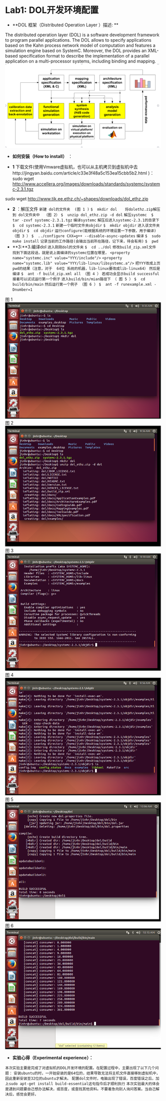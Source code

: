 # Lab1: DOL开发环境配置


- **DOL 框架（Distributed Operation Layer ）描述: **
 
The distributed operation layer (DOL) is a software development framework to program parallel applications. The DOL allows to specify applications based on the Kahn process network model of computation and features a simulation engine based on SystemC. Moreover, the DOL provides an XML-based specification format to describe the implementation of a parallel application on a multi-processor systems, including binding and mapping.
![Alt text](./8.png)



- **如何安装（How to install）** ：

- **1** 下载文件(使用Vmware虚拟机，也可以从主机拷贝到虚拟机中去http://jingyan.baidu.com/article/c33e3f48a5c153ea15cbb5b2.html
)：
sudo wget http://www.accellera.org/images/downloads/standards/systemc/systemc-2.3.1.tgz

sudo wget http://www.tik.ee.ethz.ch/~shapes/downloads/dol_ethz.zip 
- **2** ：解压文件
	`新建 dol的文件夹  (图 1 )`
	`$	mkdir dol   `
	`将dolethz.zip解压到 dol文件夹中  （图 2）`
	`$	unzip dol_ethz.zip -d dol`
	`解压systemc  $	tar -zxvf systemc-2.3.1.tgz`
	`编译systemc`
	`解压后进入systemc-2.3.1的目录下`
	`$	cd systemc-2.3.1`
	`新建一个临时文件夹objdir`
	`$	mkdir objdir`
	`进入该文件夹objdir`
	`$	cd objdir`
	`运行configure(能根据系统的环境设置一下参数，用于编译) （图 3 ）`
	`$	../configure CXX=g++ --disable-async-updates`
	`编译`
	`$	sudo make install`
	`记录当前的工作路径(会输出当前所在路径，记下来，待会有用)`
	`$	pwd`
- **3:**3.编译dol
	`进入刚刚dol的文件夹`
	`$	cd ../dol`
	`修改build_zip.xml文件`
	`找到下面这段话，就是说上面编译的systemc位置在哪里，`
	`<property name="systemc.inc" value="YYY/include"/>`
	`<property name="systemc.lib" value="YYY/lib-linux/libsystemc.a"/>`
	`把YYY改成上页pwd的结果（注意，对于  64位 系统的机器，lib-linux要改成lib-linux64）`
	`然后是编译`
	`$	ant -f build_zip.xml all （图 4 ）`
	`若成功会显示build successful`
	`接着可以试试运行第一个例子`
	`进入build/bin/mian路径下 （ 图 5 ）`
	`$	cd build/bin/main`
	`然后运行第一个例子 （图 6 ）`
	`$	ant -f runexample.xml -Dnumber=1`

图 1
![Alt text](./1.png)
图 2
![Alt text](./2.png)
图 3
![Alt text](./3.png)
图 4
![Alt text](./4.png)
图 5
![Alt text](./5.png)
图 6
![Alt text](./6.png)

- **实验心得（Experimental experience）：**

```本次实验主要是完成了对虚拟机的DOL开发环境的配置。在配置过程中，主要出现了以下几个问题：```
 ```安装ubuntu的时，一开始安装的是64位的，结果导致无法将主机文件直接移到虚拟机中，因此重新安装至32位的ubuntu才解决。```
 ```配置dol文件时，电脑出现了错误，百度错误之后，加上sudo apt-get install build-essential这句指令后才顺利执行```
 ```本次实验最大的体会是遇到问题要自己想办法解决，或百度，或查找其他资料。不要着急向别人询问答案。当自己解决后，感觉会更好。```

